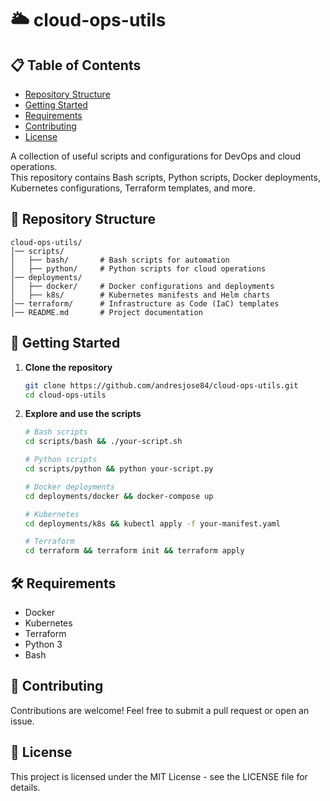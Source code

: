 # 🌥️ cloud-ops-utils

## 📋 Table of Contents

- [Repository Structure](#-repository-structure)
- [Getting Started](#-getting-started)
- [Requirements](#-requirements)
- [Contributing](#-contributing)
- [License](#-license)

A collection of useful scripts and configurations for DevOps and cloud operations.  
This repository contains Bash scripts, Python scripts, Docker deployments, Kubernetes configurations, Terraform templates, and more.

## 📂 Repository Structure

```
cloud-ops-utils/
│── scripts/
│   ├── bash/       # Bash scripts for automation
│   ├── python/     # Python scripts for cloud operations
│── deployments/
│   ├── docker/     # Docker configurations and deployments
│   ├── k8s/        # Kubernetes manifests and Helm charts
│── terraform/      # Infrastructure as Code (IaC) templates
│── README.md       # Project documentation
```

## 🚀 Getting Started

1. **Clone the repository**

    ```sh
    git clone https://github.com/andresjose84/cloud-ops-utils.git
    cd cloud-ops-utils
    ```

2. **Explore and use the scripts**

    ```sh
    # Bash scripts
    cd scripts/bash && ./your-script.sh

    # Python scripts
    cd scripts/python && python your-script.py

    # Docker deployments
    cd deployments/docker && docker-compose up

    # Kubernetes
    cd deployments/k8s && kubectl apply -f your-manifest.yaml

    # Terraform
    cd terraform && terraform init && terraform apply
    ```

## 🛠️ Requirements

- Docker
- Kubernetes
- Terraform
- Python 3
- Bash

## 🤝 Contributing

Contributions are welcome! Feel free to submit a pull request or open an issue.

## 📜 License

This project is licensed under the MIT License - see the LICENSE file for details.
